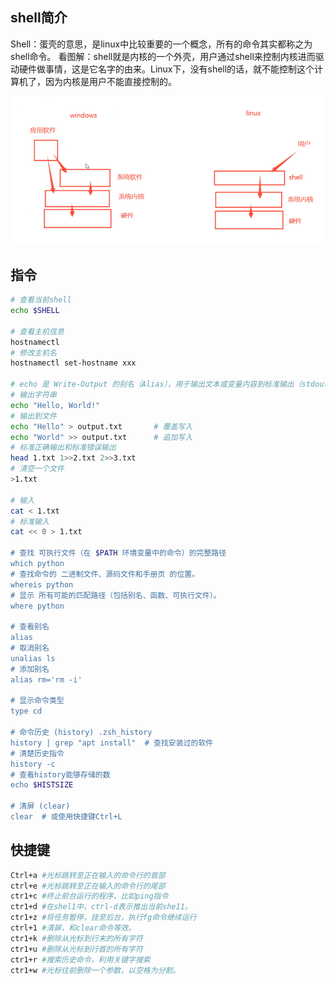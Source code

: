 ## shell简介

Shell：蛋壳的意思，是linux中比较重要的一个概念，所有的命令其实都称之为shell命令。
看图解：shell就是内核的一个外壳，用户通过shell来控制内核进而驱动硬件做事情，这是它名字的由来。Linux下，没有shell的话，就不能控制这个计算机了，因为内核是用户不能直接控制的。

![image-20250725201947726](assets/image-20250725201947726.png)



## 指令

```zsh
# 查看当前shell
echo $SHELL

# 查看主机信息
hostnamectl
# 修改主机名
hostnamectl set-hostname xxx

# echo 是 Write-Output 的别名（Alias），用于输出文本或变量内容到标准输出（stdout）
# 输出字符串
echo "Hello, World!"
# 输出到文件
echo "Hello" > output.txt       # 覆盖写入
echo "World" >> output.txt      # 追加写入
# 标准正确输出和标准错误输出
head 1.txt 1>>2.txt 2>>3.txt
# 清空一个文件
>1.txt

# 输入
cat < 1.txt
# 标准输入
cat << 0 > 1.txt

# 查找 可执行文件（在 $PATH 环境变量中的命令）的完整路径
which python
# 查找命令的 二进制文件、源码文件和手册页 的位置。
whereis python
# 显示 所有可能的匹配路径（包括别名、函数、可执行文件）。
where python

# 查看别名
alias
# 取消别名
unalias ls
# 添加别名
alias rm='rm -i'

# 显示命令类型
type cd

# 命令历史 (history) .zsh_history
history | grep "apt install"  # 查找安装过的软件
# 清楚历史指令
history -c
# 查看history能够存储的数
echo $HISTSIZE

# 清屏 (clear)
clear  # 或使用快捷键Ctrl+L
```



## 快捷键

```zsh
Ctrl+a #光标跳转至正在输入的命令行的首部
ctrl+e #光标跳转至正在输入的命令行的尾部
ctr1+c #终止前台运行的程序，比如ping指令
ctr1+d #在shel1中，ctrl-d表示推出当前she11。
ctr1+z #将任务暂停，挂至后台，执行fg命令继续运行
ctrl+1 #清屏，和clear命令等效。
ctr1+k #删除从光标到行末的所有字符
ctr1+u #删除从光标到行首的所有字符
ctr1+r #搜索历史命令，利用关键字搜索
ctr1+w #光标往前删除一个参数，以空格为分割。
```

